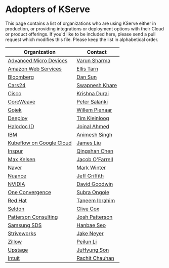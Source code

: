# Adopters of KServe

This page contains a list of organizations who are using KServe either in production, or providing integrations or deployment options with their Cloud or product offerings. If you'd like to be included here, please send a pull request which modifies this file. Please keep the list in alphabetical order.

| Organization                                                                 | Contact                                            |
|------------------------------------------------------------------------------|----------------------------------------------------|
| [Advanced Micro Devices](https://www.amd.com)                                | [Varun Sharma](https://github.com/varunsh-xilinx)  |
| [Amazon Web Services](https://aws.amazon.com/)                               | [Ellis Tarn](https://github.com/ellistarn)         |
| [Bloomberg](https://www.bloomberg.com/)                                      | [Dan Sun](https://github.com/yuzisun)              |
| [Cars24](https://www.cars24.com/)                                            | [Swapnesh Khare](https://github.com/swapkh91)      |
| [Cisco](https://www.cisco.com/)                                              | [Krishna Durai](https://github.com/krishnadurai)   |
| [CoreWeave](https://coreweave.com/)                                          | [Peter Salanki](https://github.com/salanki)        |
| [Gojek](https://www.gojek.com/)                                              | [Willem Pienaar](https://github.com/woop)          |
| [Deeploy](https://deeploy.ml)                                                | [Tim Kleinloog](https://github.com/TimKleinloog)   |
| [Halodoc ID](https://halodoc.com/)                                           | [Joinal Ahmed](https://github.com/joinal-ahmed)    |
| [IBM](https://www.ibm.com/)                                                  | [Animesh Singh](https://github.com/animeshsingh)   |
| [Kubeflow on Google Cloud](https://www.kubeflow.org/docs/distributions/gke/) | [James Liu](https://github.com/zijianjoy)          |
| [Inspur](https://www.inspur.com/)                                            | [Qingshan Chen](https://github.com/iamlovingit)    |
| [Max Kelsen](https://www.maxkelsen.com/)                                     | [Jacob O'Farrell](https://github.com/ofaz)         |
| [Naver](https://www.navercorp.com/en)                                        | [Mark Winter](https://github.com/markwinter)       |
| [Nuance](https://www.nuance.com/)                                            | [Jeff Griffith](https://github.com/jeffgriffith)   |
| [NVIDIA](https://www.nvidia.com/en-us/)                                      | [David Goodwin](https://github.com/deadeyegoodwin) |
| [One Convergence](https://dkube.io/)                                         | [Subra Ongole](https://github.com/songole)         |
| [Red Hat](https://www.redhat.com/)                                           | [Taneem Ibrahim](https://github.com/taneem-ibrahim)|
| [Seldon](https://www.seldon.io/)                                             | [Clive Cox](https://github.com/cliveseldon)        |
| [Patterson Consulting](http://www.pattersonconsultingtn.com/)                | [Josh Patterson](https://github.com/jpatanooga)    |
| [Samsung SDS](https://www.samsungsds.com/)                                   | [Hanbae Seo](https://github.com/jazzsir)           |
| [Striveworks](https://striveworks.us/)                                       | [Jake Neyer](https://github.com/JakeNeyer)         |
| [Zillow](https://www.zillow.com/)                                            | [Peilun Li](https://github.com/Peilun-Li)          |
| [Upstage](https://www.upstage.ai/)                                           | [JuHyung Son](https://github.com/JuHyung-Son)      |
| [Intuit](https://www.intuit.com/)                                            | [Rachit Chauhan](https://github.com/rachitchauhan43)|

